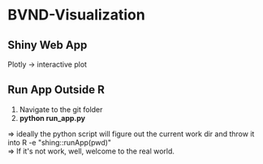 # BVND-Visualization

## Shiny Web App
Plotly -> interactive plot

## Run App Outside R
1. Navigate to the git folder
2. **python run_app.py**

=> ideally the python script will figure out the current work dir and throw it into R -e "shing::runApp(pwd)"  
=> If it's not work, well, welcome to the real world.
